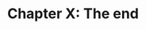 ---
title: 'Chapter X: The end'
description:
  'This is the end'
prev: /chapter5
next: null
type: chapter
id: 5
---